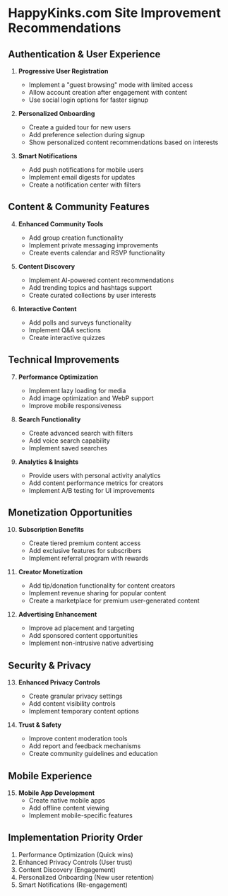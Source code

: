 
# HappyKinks.com Site Improvement Recommendations

## Authentication & User Experience
1. **Progressive User Registration**
   - Implement a "guest browsing" mode with limited access
   - Allow account creation after engagement with content
   - Use social login options for faster signup

2. **Personalized Onboarding**
   - Create a guided tour for new users
   - Add preference selection during signup
   - Show personalized content recommendations based on interests

3. **Smart Notifications**
   - Add push notifications for mobile users
   - Implement email digests for updates
   - Create a notification center with filters

## Content & Community Features
4. **Enhanced Community Tools**
   - Add group creation functionality
   - Implement private messaging improvements
   - Create events calendar and RSVP functionality

5. **Content Discovery**
   - Implement AI-powered content recommendations
   - Add trending topics and hashtags support
   - Create curated collections by user interests

6. **Interactive Content**
   - Add polls and surveys functionality
   - Implement Q&A sections
   - Create interactive quizzes

## Technical Improvements
7. **Performance Optimization**
   - Implement lazy loading for media
   - Add image optimization and WebP support
   - Improve mobile responsiveness

8. **Search Functionality**
   - Create advanced search with filters
   - Add voice search capability
   - Implement saved searches

9. **Analytics & Insights**
   - Provide users with personal activity analytics
   - Add content performance metrics for creators
   - Implement A/B testing for UI improvements

## Monetization Opportunities
10. **Subscription Benefits**
    - Create tiered premium content access
    - Add exclusive features for subscribers
    - Implement referral program with rewards

11. **Creator Monetization**
    - Add tip/donation functionality for content creators
    - Implement revenue sharing for popular content
    - Create a marketplace for premium user-generated content

12. **Advertising Enhancement**
    - Improve ad placement and targeting
    - Add sponsored content opportunities
    - Implement non-intrusive native advertising

## Security & Privacy
13. **Enhanced Privacy Controls**
    - Create granular privacy settings
    - Add content visibility controls
    - Implement temporary content options

14. **Trust & Safety**
    - Improve content moderation tools
    - Add report and feedback mechanisms
    - Create community guidelines and education

## Mobile Experience
15. **Mobile App Development**
    - Create native mobile apps
    - Add offline content viewing
    - Implement mobile-specific features

## Implementation Priority Order
1. Performance Optimization (Quick wins)
2. Enhanced Privacy Controls (User trust)
3. Content Discovery (Engagement)
4. Personalized Onboarding (New user retention)
5. Smart Notifications (Re-engagement)
